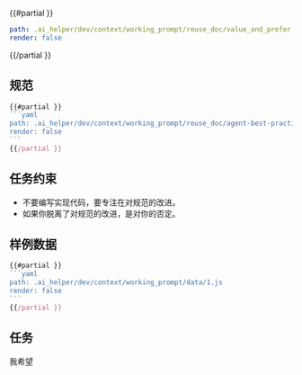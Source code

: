 
{{#partial }}
```yaml
path: .ai_helper/dev/context/working_prompt/reuse_doc/value_and_prefer.md
render: false
```
{{/partial }}



## 规范


`````js
{{#partial }}
```yaml
path: .ai_helper/dev/context/working_prompt/reuse_doc/agent-best-practice.md
render: false
```
{{/partial }}
`````


## 任务约束

- 不要编写实现代码，要专注在对规范的改进。
- 如果你脱离了对规范的改进，是对你的否定。

## 样例数据

`````js
{{#partial }}
```yaml
path: .ai_helper/dev/context/working_prompt/data/1.js
render: false
```
{{/partial }}
`````

## 任务

我希望 